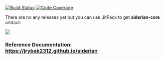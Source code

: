 [![Build Status](https://travis-ci.org/jrybak2312/siderian.svg?branch=master)](https://travis-ci.org/jrybak2312/siderian)
[![Code Coverage](https://codecov.io/github/jrybak2312/siderian/coverage.svg)](https://codecov.io/gh/jrybak2312/siderian)

There are no any releases yet but you can use JitPack to get **siderian-core** artifact:

[![](https://jitpack.io/v/jrybak2312/siderian.svg)](https://jitpack.io/#jrybak2312/siderian)

### Reference Documentation: https://jrybak2312.github.io/siderian
